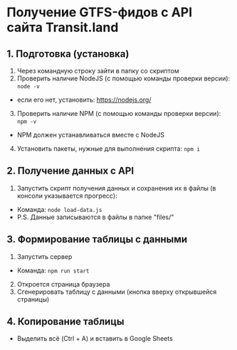 # Получение GTFS-фидов с API сайта Transit.land

## 1. Подготовка (установка)
1. Через командную строку зайти в папку со скриптом
2. Проверить наличие NodeJS (с помощью команды проверки версии): `node -v`
  - если его нет, установить: https://nodejs.org/
3. Проверить наличие NPM (с помощью команды проверки версии): `npm -v`
  - NPM должен устанавливаться вместе с NodeJS
4. Установить пакеты, нужные для выполнения скрипта: `npm i`


## 2. Получение данных с API
1. Запустить скрипт получения данных и сохранения их в файлы (в консоли указывается прогресс):
- Команда: `node load-data.js`
- P.S. Данные записываются в файлы в папке "files/"


## 3. Формирование таблицы с данными
1. Запустить сервер
  - Команда: `npm run start`
2. Откроется страница браузера
3. Сгенерировать таблицу с данными (кнопка вверху открывшейся страницы)


## 4. Копирование таблицы
- Выделить всё (Ctrl + A) и вставить в Google Sheets
